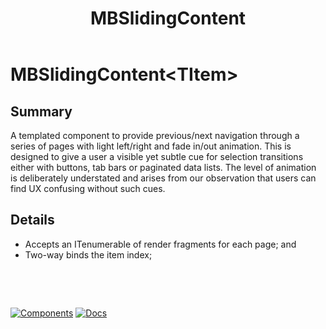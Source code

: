 ﻿---
uid: C.MBSlidingContent
title: MBSlidingContent
---
# MBSlidingContent&lt;TItem&gt;

## Summary

A templated component to provide previous/next navigation through a series of pages with light left/right and fade in/out animation. This is designed to give a user a visible
yet subtle cue for selection transitions either with buttons, tab bars or paginated data lists. The level of animation is deliberately understated and arises from our observation
that users can find UX confusing without such cues.

## Details

- Accepts an ITenumerable of render fragments for each page; and
- Two-way binds the item index;

&nbsp;

&nbsp;

[![Components](https://img.shields.io/static/v1?label=Components&message=Plus&color=red)](xref:A.PlusComponents)
[![Docs](https://img.shields.io/static/v1?label=API%20Documentation&message=MBSlidingContent&color=brightgreen)](xref:Material.Blazor.MD2.MBSlidingContent`1)
